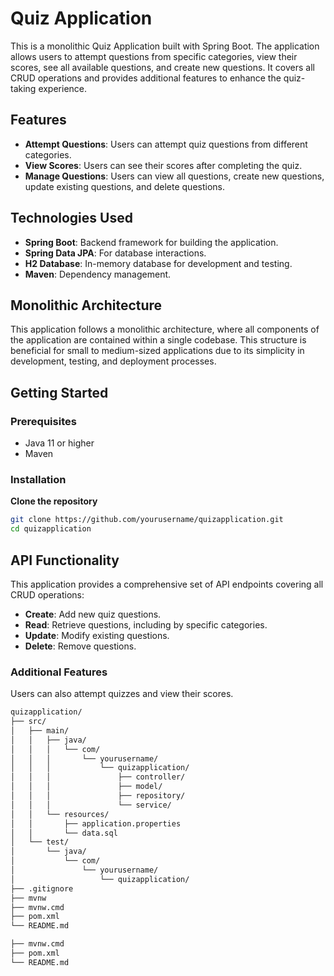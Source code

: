 # Quiz Application

This is a monolithic Quiz Application built with Spring Boot. The application allows users to attempt questions from specific categories, view their scores, see all available questions, and create new questions. It covers all CRUD operations and provides additional features to enhance the quiz-taking experience.

## Features

- **Attempt Questions**: Users can attempt quiz questions from different categories.
- **View Scores**: Users can see their scores after completing the quiz.
- **Manage Questions**: Users can view all questions, create new questions, update existing questions, and delete questions.

## Technologies Used

- **Spring Boot**: Backend framework for building the application.
- **Spring Data JPA**: For database interactions.
- **H2 Database**: In-memory database for development and testing.
- **Maven**: Dependency management.

## Monolithic Architecture

This application follows a monolithic architecture, where all components of the application are contained within a single codebase. This structure is beneficial for small to medium-sized applications due to its simplicity in development, testing, and deployment processes.

## Getting Started

### Prerequisites

- Java 11 or higher
- Maven

### Installation

**Clone the repository**

   ```bash
   git clone https://github.com/yourusername/quizapplication.git
   cd quizapplication
   ```
## API Functionality

This application provides a comprehensive set of API endpoints covering all CRUD operations:

- **Create**: Add new quiz questions.
- **Read**: Retrieve questions, including by specific categories.
- **Update**: Modify existing questions.
- **Delete**: Remove questions.

### Additional Features

Users can also attempt quizzes and view their scores.

```bash
quizapplication/
├── src/
│   ├── main/
│   │   ├── java/
│   │   │   └── com/
│   │   │       └── yourusername/
│   │   │           └── quizapplication/
│   │   │               ├── controller/
│   │   │               ├── model/
│   │   │               ├── repository/
│   │   │               └── service/
│   │   └── resources/
│   │       ├── application.properties
│   │       └── data.sql
│   └── test/
│       └── java/
│           └── com/
│               └── yourusername/
│                   └── quizapplication/
├── .gitignore
├── mvnw
├── mvnw.cmd
├── pom.xml
└── README.md

├── mvnw.cmd
├── pom.xml
└── README.md


